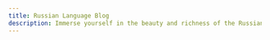 ```yaml
---
title: Russian Language Blog
description: Immerse yourself in the beauty and richness of the Russian language and culture with our blog. We offer a wide range of articles, tips, and resources to help you learn and improve your Russian skills. From grammar and vocabulary to pronunciation and cultural insights, our blog covers various aspects of the language and provides valuable resources for language learners of all levels. 
---
```


